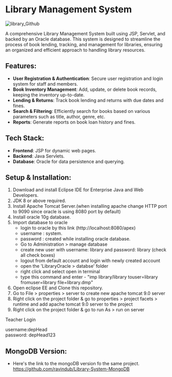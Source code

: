 # Library Management System

![library_Github](https://github.com/ravindub/Library-System-Oracle/assets/47911656/d7b20e2a-e1df-42c3-ad87-3365b63c91d6)

A comprehensive Library Management System built using JSP, Servlet, and backed by an Oracle database. This system is designed to streamline the process of book lending, tracking, and management for libraries, ensuring an organized and efficient approach to handling library resources.

## Features:

- **User Registration & Authentication**: Secure user registration and login system for staff and members.
- **Book Inventory Management**: Add, update, or delete book records, keeping the inventory up-to-date.
- **Lending & Returns**: Track book lending and returns with due dates and fines.
- **Search & Filtering**: Efficiently search for books based on various parameters such as title, author, genre, etc.
- **Reports**: Generate reports on book loan history and fines.

## Tech Stack:

- **Frontend**: JSP for dynamic web pages.
- **Backend**: Java Servlets.
- **Database**: Oracle for data persistence and querying.

## Setup & Installation:

1. Download and install Eclipse IDE for Enterprise Java and Web Developers.
2. JDK 8 or above required.
3. Install Apache Tomcat Server.(when installing apache change HTTP port to 9090 since oracle is using 8080 port by default)
4. Install oracle 10g database.
5. Import database to oracle
    - login to oracle by this link (http://localhost:8080/apex)
    - username : system.
    - password : created while installing oracle database.
    - Go to Administration > manage database
    - create new user with username: library  and password: library (check all check boxes)
    - logout from default account and login with newly created account
    - open the 'LibraryOracle > databse' folder 
    - right click and select open in terminal
    - type this command and enter - "imp library/library  touser=library  fromuser=library  file=library.dmp"
6.   Open eclipse EE and Clone this repository.
7.   Go to File > properties > server to create new apache tomcat 9.0 server
8.   Right click on the project folder & go to properties > project facets > runtime and add apache tomcat 9.0 server to the project
9.   Right click on the project folder & go to run As > run on server
      
          

Teacher Login


username:depHead  
password: depHead123

## MongoDB Version:

- Here's the link to the mongoDB version fo the same project. https://github.com/ravindub/Library-System-MongoDB




